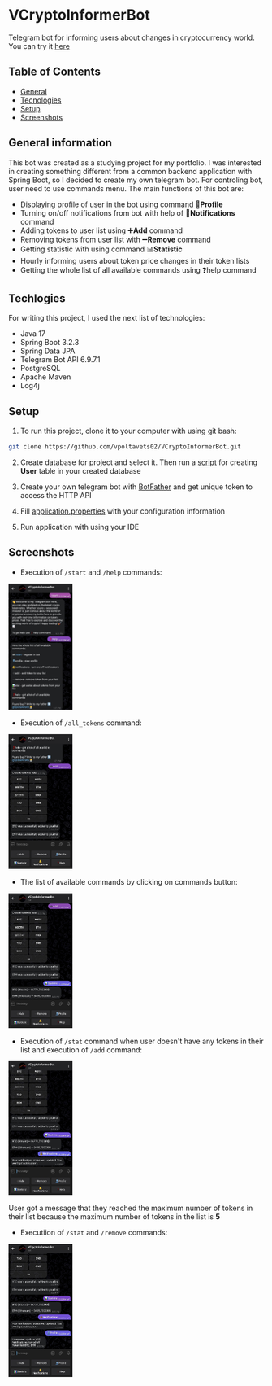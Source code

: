 # VCryptoInformerBot

Telegram bot for informing users about changes in cryptocurrency world. You can try it [here](https://t.me/vcryptoinformerbot)

## Table of Contents
* [General](#general-information)
* [Tecnologies](#techlogies)
* [Setup](#setup)
* [Screenshots](#screenshots)

## General information
This bot was created as a studying project for my portfolio. I was interested in creating something different from a common backend application with Spring Boot, so I decided to create my own telegram bot. For controling bot, user need to use commands menu. The main functions of this bot are:
* Displaying profile of user in the bot using command 👤<b>Profile</b>
* Turning on/off notifications from bot with help of 🔔<b>Notifications</b> command
* Adding tokens to user list using ➕<b>Add</b> command
* Removing tokens from user list with ➖<b>Remove</b> command
* Getting statistic with using command 📊<b>Statistic</b>
* Hourly informing users about token price changes in their token lists
* Getting the whole list of all available commands using ❓help command

## Techlogies
For writing this project, I used the next list of technologies:
* Java 17
* Spring Boot 3.2.3
* Spring Data JPA
* Telegram Bot API 6.9.7.1
* PostgreSQL
* Apache Maven
* Log4j

## Setup
1. To run this project, clone it to your computer with using git bash:
```bash
git clone https://github.com/vpoltavets02/VCryptoInformerBot.git
```
2. Create database for project and select it. Then run a [script](https://github.com/vpoltavets02/VCryptoInformerBot/blob/master/src/main/resources/schema.sql) for creating <b>User</b> table in your created database

3. Create your own telegram bot with [BotFather](https://t.me/botfather) and get unique token to access the HTTP API

4. Fill [application.properties](https://github.com/vpoltavets02/VCryptoInformerBot/blob/master/src/main/resources/application.properties) with your configuration information

5. Run application with using your IDE

## Screenshots
* Execution of `/start` and `/help` commands:

<img src="https://github.com/vpoltavets02/VCryptoInformerBot/blob/master/screenshots/1.jpg" target="_blank" width="25%" heigth="25%"/>

* Execution of `/all_tokens` command:

<img src="https://github.com/vpoltavets02/VCryptoInformerBot/blob/master/screenshots/2.jpg" target="_blank" width="25%" heigth="25%"/>

* The list of available commands by clicking on commands button:

<img src="https://github.com/vpoltavets02/VCryptoInformerBot/blob/master/screenshots/3.jpg" target="_blank" width="25%" heigth="25%"/>

* Execution of `/stat` command when user doesn't have any tokens in their list and execution of `/add` command:

<img src="https://github.com/vpoltavets02/VCryptoInformerBot/blob/master/screenshots/4.jpg" target="_blank" width="25%" heigth="25%"/>

User got a message that they reached the maximum number of tokens in their list because the maximum number of tokens in the list is <b>5</b>

* Executiion of `/stat` and `/remove` commands:

<img src="https://github.com/vpoltavets02/VCryptoInformerBot/blob/master/screenshots/5.jpg" target="_blank" width="25%" heigth="25%"/>
